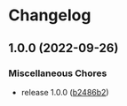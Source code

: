 # Changelog

## 1.0.0 (2022-09-26)


### Miscellaneous Chores

* release 1.0.0 ([b2486b2](https://github.com/koesterlab/calfreeslots/commit/b2486b2352db788091ee67a09a49a9ba50f6bc0c))
